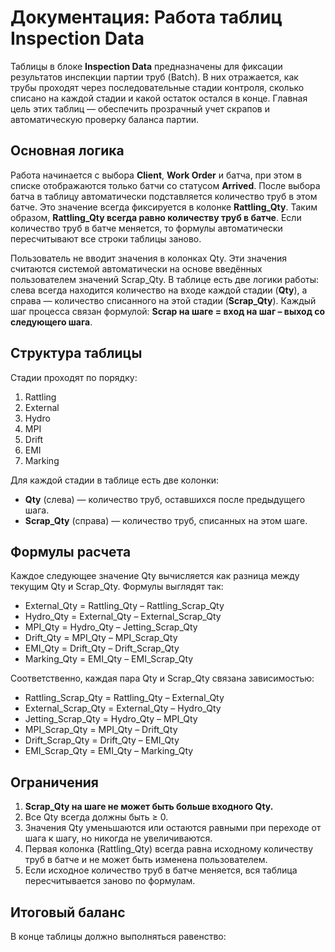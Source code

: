 # Документация: Работа таблиц Inspection Data

Таблицы в блоке **Inspection Data** предназначены для фиксации результатов инспекции партии труб (Batch). В них отражается, как трубы проходят через последовательные стадии контроля, сколько списано на каждой стадии и какой остаток остался в конце. Главная цель этих таблиц — обеспечить прозрачный учет скрапов и автоматическую проверку баланса партии.

## Основная логика
Работа начинается с выбора **Client**, **Work Order** и батча, при этом в списке отображаются только батчи со статусом **Arrived**. После выбора батча в таблицу автоматически подставляется количество труб в этом батче. Это значение всегда фиксируется в колонке **Rattling_Qty**. Таким образом, **Rattling_Qty всегда равно количеству труб в батче**. Если количество труб в батче меняется, то формулы автоматически пересчитывают все строки таблицы заново.

Пользователь не вводит значения в колонках Qty. Эти значения считаются системой автоматически на основе введённых пользователем значений Scrap_Qty. В таблице есть две логики работы: слева всегда находится количество на входе каждой стадии (**Qty**), а справа — количество списанного на этой стадии (**Scrap_Qty**). Каждый шаг процесса связан формулой: **Scrap на шаге = вход на шаг – выход со следующего шага**.

## Структура таблицы
Стадии проходят по порядку:
1. Rattling
2. External
3. Hydro
4. MPI
5. Drift
6. EMI
7. Marking

Для каждой стадии в таблице есть две колонки:
- **Qty** (слева) — количество труб, оставшихся после предыдущего шага.
- **Scrap_Qty** (справа) — количество труб, списанных на этом шаге.

## Формулы расчета
Каждое следующее значение Qty вычисляется как разница между текущим Qty и Scrap_Qty. Формулы выглядят так:

- External_Qty = Rattling_Qty – Rattling_Scrap_Qty  
- Hydro_Qty    = External_Qty – External_Scrap_Qty  
- MPI_Qty      = Hydro_Qty – Jetting_Scrap_Qty  
- Drift_Qty    = MPI_Qty – MPI_Scrap_Qty  
- EMI_Qty      = Drift_Qty – Drift_Scrap_Qty  
- Marking_Qty  = EMI_Qty – EMI_Scrap_Qty  

Соответственно, каждая пара Qty и Scrap_Qty связана зависимостью:
- Rattling_Scrap_Qty = Rattling_Qty – External_Qty  
- External_Scrap_Qty = External_Qty – Hydro_Qty  
- Jetting_Scrap_Qty  = Hydro_Qty – MPI_Qty  
- MPI_Scrap_Qty      = MPI_Qty – Drift_Qty  
- Drift_Scrap_Qty    = Drift_Qty – EMI_Qty  
- EMI_Scrap_Qty      = EMI_Qty – Marking_Qty  

## Ограничения
1. **Scrap_Qty на шаге не может быть больше входного Qty.**
2. Все Qty всегда должны быть ≥ 0.
3. Значения Qty уменьшаются или остаются равными при переходе от шага к шагу, но никогда не увеличиваются.
4. Первая колонка (Rattling_Qty) всегда равна исходному количеству труб в батче и не может быть изменена пользователем.
5. Если исходное количество труб в батче меняется, вся таблица пересчитывается заново по формулам.

## Итоговый баланс
В конце таблицы должно выполняться равенство:
